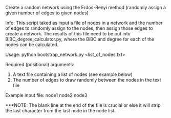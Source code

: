 Create a random network using the Erdos-Renyi method (randomly assign a given number of edges to given nodes)

Info:
This script taked as input a file of nodes in a network and the number of edges to randomly assign to the nodes, then assign those
edges to create a network. The results of this file need to be put into BiBC_degree_calculator.py, where the BiBC and degree for each
of the nodes can be calculated.

Usage:
python bootstrap_network.py <list_of_nodes.txt> <number of edges>

Required (positional) arguments:
1. A text file containing a list of nodes (see example below)
2. The number of edges to draw randomly between the nodes in the text file

Example input file:
node1
node2
node3
<blank line>

***NOTE: The blank line at the end of the file is crucial or else it will strip the last character from the last node in the node list.
    
